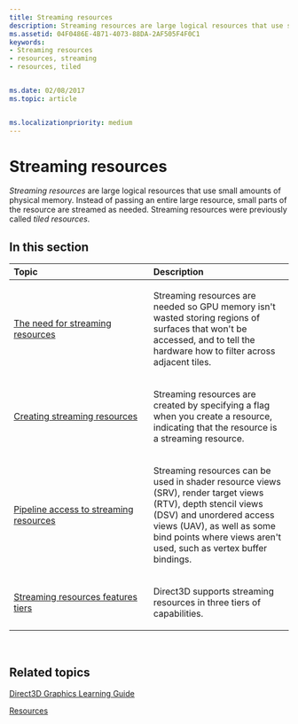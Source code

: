 ```yaml
---
title: Streaming resources
description: Streaming resources are large logical resources that use small amounts of physical memory. Instead of passing an entire large resource, small parts of the resource are streamed as needed. Streaming resources were previously called tiled resources.
ms.assetid: 04F0486E-4B71-4073-88DA-2AF505F4F0C1
keywords:
- Streaming resources
- resources, streaming
- resources, tiled


ms.date: 02/08/2017
ms.topic: article


ms.localizationpriority: medium
---
```


# Streaming resources


*Streaming resources* are large logical resources that use small amounts of physical memory. Instead of passing an entire large resource, small parts of the resource are streamed as needed. Streaming resources were previously called *tiled resources*.

## <span id="in-this-section"></span>In this section


<table>
<colgroup>
<col width="50%" />
<col width="50%" />
</colgroup>
<thead>
<tr class="header">
<th align="left">Topic</th>
<th align="left">Description</th>
</tr>
</thead>
<tbody>
<tr class="odd">
<td align="left"><p><a href="the-need-for-streaming-resources.md">The need for streaming resources</a></p></td>
<td align="left"><p>Streaming resources are needed so GPU memory isn't wasted storing regions of surfaces that won't be accessed, and to tell the hardware how to filter across adjacent tiles.</p></td>
</tr>
<tr class="even">
<td align="left"><p><a href="creating-streaming-resources.md">Creating streaming resources</a></p></td>
<td align="left"><p>Streaming resources are created by specifying a flag when you create a resource, indicating that the resource is a streaming resource.</p></td>
</tr>
<tr class="odd">
<td align="left"><p><a href="pipeline-access-to-streaming-resources.md">Pipeline access to streaming resources</a></p></td>
<td align="left"><p>Streaming resources can be used in shader resource views (SRV), render target views (RTV), depth stencil views (DSV) and unordered access views (UAV), as well as some bind points where views aren't used, such as vertex buffer bindings.</p></td>
</tr>
<tr class="even">
<td align="left"><p><a href="streaming-resources-features-tiers.md">Streaming resources features tiers</a></p></td>
<td align="left"><p>Direct3D supports streaming resources in three tiers of capabilities.</p></td>
</tr>
</tbody>
</table>

 

## <span id="related-topics"></span>Related topics


[Direct3D Graphics Learning Guide](index.md)

[Resources](resources.md)

 

 





